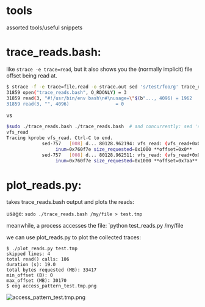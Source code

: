 # tools
assorted tools/useful snippets

# trace_reads.bash: 
  like `strace -e trace=read`, but it also shows you the (normally implicit) file offset being read at.

```bash
$ strace -f -e trace=file,read -o strace.out sed 's/test/foo/g' trace_reads.bash
31859 open("trace_reads.bash", O_RDONLY) = 3
31859 read(3, "#!/usr/bin/env bash\n#\nusage=\"$(b"..., 4096) = 1962
31859 read(3, "", 4096)                 = 0
```
vs

``` bash
$sudo ./trace_reads.bash ./trace_reads.bash  # and concurrently: sed 's/test/foo/g' trace_reads.bash
vfs_read
Tracing kprobe vfs_read. Ctrl-C to end.
             sed-757   [008] d... 80128.962194: vfs_read: (vfs_read+0x0/0x140) ...
                  inum=0x760f7e size_requested=0x1000 **offset=0x0**
             sed-757   [008] d... 80128.962511: vfs_read: (vfs_read+0x0/0x140) ...
                  inum=0x760f7e size_requested=0x1000 **offset=0x7aa**
```
# plot_reads.py: 
  takes trace_reads.bash output and plots the reads:
  
usage:
`sudo ./trace_reads.bash /my/file > test.tmp`

meanwhile, a process accesses the file:
`python test_reads.py /my/file 

we can use plot_reads.py to plot the collected traces:
```
$ ./plot_reads.py test.tmp 
skipped lines: 4
total read() calls: 106
duration (s): 19.0
total bytes requested (MB): 33417
min_offset (B): 0
max_offset (MB): 30170
$ eog access_pattern_test.tmp.png
```
![access_pattern_test.tmp.png](https://raw.githubusercontent.com/orm011/tools/master/access_pattern_test.tmp.png "")
